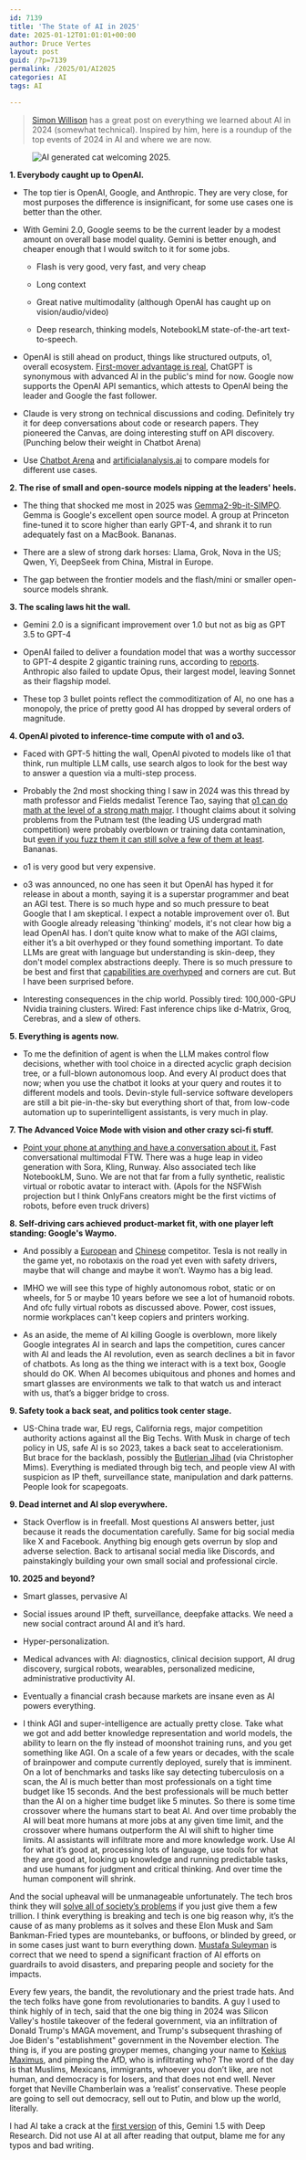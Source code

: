 ```yaml
---
id: 7139
title: 'The State of AI in 2025'
date: 2025-01-12T01:01:01+00:00
author: Druce Vertes
layout: post
guid: /?p=7139
permalink: /2025/01/AI2025
categories: AI
tags: AI

---
```

> [Simon Willison](https://simonwillison.net/2024/Dec/31/llms-in-2024/) has a great post on everything we learned about AI in 2024 (somewhat technical). Inspired by him, here is a roundup of the top events of 2024 in AI and where we are now.

<figure>
  <img src="/assets/2025/kitty.png" alt="AI generated cat welcoming 2025.">
</figure>
<!--more-->

**1. Everybody caught up to OpenAI.**

- The top tier is OpenAI, Google, and Anthropic. They are very close, for most purposes the difference is insignificant, for some use cases one is better than the other.
    
- With Gemini 2.0, Google seems to be the current leader by a modest amount on overall base model quality. Gemini is better enough, and cheaper enough that I would switch to it for some jobs.
    
    - Flash is very good, very fast, and very cheap
        
    - Long context
        
    - Great native multimodality (although OpenAI has caught up on vision/audio/video)
        
    - Deep research, thinking models, NotebookLM state-of-the-art text-to-speech.
        
- OpenAI is still ahead on product, things like structured outputs, o1, overall ecosystem. [First-mover advantage is real](https://searchengineland.com/googles-ceo-warns-chatgpt-may-become-synonymous-to-ai-the-way-google-is-to-search-449970), ChatGPT is synonymous with advanced AI in the public's mind for now. Google now supports the OpenAI API semantics, which attests to OpenAI being the leader and Google the fast follower.
    
- Claude is very strong on technical discussions and coding. Definitely try it for deep conversations about code or research papers. They pioneered the Canvas, are doing interesting stuff on API discovery. (Punching below their weight in Chatbot Arena)
    
- Use [Chatbot Arena](https://lmarena.ai/) and [artificialanalysis.ai](https://artificialanalysis.ai/) to compare models for different use cases.
    

**2. The rise of small and open-source models nipping at the leaders' heels.**

- The thing that shocked me most in 2025 was [Gemma2-9b-it-SIMPO](https://huggingface.co/princeton-nlp/gemma-2-9b-it-SimPO). Gemma is Google's excellent open source model. A group at Princeton fine-tuned it to score higher than early GPT-4, and shrank it to run adequately fast on a MacBook. Bananas.
    
- There are a slew of strong dark horses: Llama, Grok, Nova in the US; Qwen, Yi, DeepSeek from China, Mistral in Europe.
    
- The gap between the frontier models and the flash/mini or smaller open-source models shrank.
    

**3. The scaling laws hit the wall.**

- Gemini 2.0 is a significant improvement over 1.0 but not as big as GPT 3.5 to GPT-4
    
- OpenAI failed to deliver a foundation model that was a worthy successor to GPT-4 despite 2 gigantic training runs, according to [reports](https://www.wsj.com/tech/ai/openai-gpt5-orion-delays-639e7693). Anthropic also failed to update Opus, their largest model, leaving Sonnet as their flagship model.
    
- These top 3 bullet points reflect the commoditization of AI, no one has a monopoly, the price of pretty good AI has dropped by several orders of magnitude.
    

**4. OpenAI pivoted to inference-time compute with o1 and o3.**

- Faced with GPT-5 hitting the wall, OpenAI pivoted to models like o1 that think, run multiple LLM calls, use search algos to look for the best way to answer a question via a multi-step process.
    
- Probably the 2nd most shocking thing I saw in 2024 was this thread by math professor and Fields medalist Terence Tao, saying that [o1 can do math at the level of a strong math major](https://mathstodon.xyz/@tao/113132502735585408). I thought claims about it solving problems from the Putnam test (the leading US undergrad math competition) were probably overblown or training data contamination, but [even if you fuzz them it can still solve a few of them at least](https://openreview.net/pdf?id=YXnwlZe0yf). Bananas. 
    
- o1 is very good but very expensive.
    
- o3 was announced, no one has seen it but OpenAI has hyped it for release in about a month, saying it is a superstar programmer and beat an AGI test. There is so much hype and so much pressure to beat Google that I am skeptical. I expect a notable improvement over o1. But with Google already releasing 'thinking' models, it's not clear how big a lead OpenAI has. I don’t quite know what to make of the AGI claims, either it’s a bit overhyped or they found something important. To date LLMs are great with language but understanding is skin-deep, they don't model complex abstractions deeply. There is so much pressure to be best and first that [capabilities are overhyped](https://www.cnbc.com/2023/12/08/google-faces-controversy-over-edited-gemini-ai-demo-video.html) and corners are cut. But I have been surprised before. 
    
- Interesting consequences in the chip world. Possibly tired: 100,000-GPU Nvidia training clusters. Wired: Fast inference chips like d-Matrix, Groq, Cerebras, and a slew of others.
    

**5. Everything is agents now.**

- To me the definition of agent is when the LLM makes control flow decisions, whether with tool choice in a directed acyclic graph decision tree, or a full-blown autonomous loop. And every AI product does that now; when you use the chatbot it looks at your query and routes it to different models and tools. Devin-style full-service software developers are still a bit pie-in-the-sky but everything short of that, from low-code automation up to superintelligent assistants, is very much in play.
    

**7. The Advanced Voice Mode with vision and other crazy sci-fi stuff.**

- [Point your phone at anything and have a conversation about it.](https://www.youtube.com/watch?v=fhet4y1HyOE) Fast conversational multimodal FTW. There was a huge leap in video generation with Sora, Kling, Runway. Also associated tech like NotebookLM, Suno. We are not that far from a fully synthetic, realistic virtual or robotic avatar to interact with. (Apols for the NSFWish projection but I think OnlyFans creators might be the first victims of robots, before even truck drivers)
    

**8. Self-driving cars achieved product-market fit, with one player left standing: Google's Waymo.**

- And possibly a [European](https://wayve.ai/) and [Chinese](https://www.wired.com/story/chinas-best-self-driving-car-platforms-tested-and-compared-xpeng-nio-li-auto/) competitor. Tesla is not really in the game yet, no robotaxis on the road yet even with safety drivers, maybe that will change and maybe it won’t. Waymo has a big lead.
    
- IMHO we will see this type of highly autonomous robot, static or on wheels, for 5 or maybe 10 years before we see a lot of humanoid robots. And ofc fully virtual robots as discussed above. Power, cost issues, normie workplaces can't keep copiers and printers working.
    
- As an aside, the meme of AI killing Google is overblown, more likely Google integrates AI in search and laps the competition, cures cancer with AI and leads the AI revolution, even as search declines a bit in favor of chatbots. As long as the thing we interact with is a text box, Google should do OK. When AI becomes ubiquitous and phones and homes and smart glasses are environments we talk to that watch us and interact with us, that’s a bigger bridge to cross.
    

**9. Safety took a back seat, and politics took center stage.**

- US-China trade war, EU regs, California regs, major competition authority actions against all the Big Techs. With Musk in charge of tech policy in US, safe AI is so 2023, takes a back seat to accelerationism. But brace for the backlash, possibly the [Butlerian Jihad](https://en.wikipedia.org/wiki/Dune_(franchise)#The_Butlerian_Jihad) (via Christopher Mims). Everything is mediated through big tech, and people view AI with suspicion as IP theft, surveillance state, manipulation and dark patterns. People look for scapegoats.
    

**9. Dead internet and AI slop everywhere.**

- Stack Overflow is in freefall. Most questions AI answers better, just because it reads the documentation carefully. Same for big social media like X and Facebook. Anything big enough gets overrun by slop and adverse selection. Back to artisanal social media like Discords, and painstakingly building your own small social and professional circle.
    

**10. 2025 and beyond?**

- Smart glasses, pervasive AI
    
- Social issues around IP theft, surveillance, deepfake attacks. We need a new social contract around AI and it’s hard.
    
- Hyper-personalization.
    
- Medical advances with AI: diagnostics, clinical decision support, AI drug discovery, surgical robots, wearables, personalized medicine, administrative productivity AI.
    
- Eventually a financial crash because markets are insane even as AI powers everything.
    
- I think AGI and super-intelligence are actually pretty close. Take what we got and add better knowledge representation and world models, the ability to learn on the fly instead of moonshot training runs, and you get something like AGI. On a scale of a few years or decades, with the scale of brainpower and compute currently deployed, surely that is imminent. On a lot of benchmarks and tasks like say detecting tuberculosis on a scan, the AI is much better than most professionals on a tight time budget like 15 seconds. And the best professionals will be much better than the AI on a higher time budget like 5 minutes. So there is some time crossover where the humans start to beat AI. And over time probably the AI will beat more humans at more jobs at any given time limit, and the crossover where humans outperform the AI will shift to higher time limits. AI assistants will infiltrate more and more knowledge work. Use AI for what it’s good at, processing lots of language, use tools for what they are good at, looking up knowledge and running predictable tasks, and use humans for judgment and critical thinking. And over time the human component will shrink.
    
And the social upheaval will be unmanageable unfortunately. The tech bros think they will [solve all of society’s problems](https://darioamodei.com/machines-of-loving-grace) if you just give them a few trillion. I think everything is breaking and tech is one big reason why, it’s the cause of as many problems as it solves and these Elon Musk and Sam Bankman-Fried types are mountebanks, or buffoons, or blinded by greed, or in some cases just want to burn everything down. [Mustafa Suleyman](https://www.amazon.com/Coming-Wave-Technology-Twenty-first-Centurys/dp/0593593952) is correct that we need to spend a significant fraction of AI efforts on guardrails to avoid disasters, and preparing people and society for the impacts.
    
Every few years, the bandit, the revolutionary and the priest trade hats. And the tech folks have gone from revolutionaries to bandits. A guy I used to think highly of in tech, said that the one big thing in 2024 was Silicon Valley's hostile takeover of the federal government, via an infiltration of Donald Trump's MAGA movement, and Trump's subsequent thrashing of Joe Biden's "establishment" government in the November election. The thing is, if you are posting groyper memes, changing your name to [Kekius Maximus](https://www.bbc.com/news/articles/cy53vz1qpx1o), and pimping the AfD, who is infiltrating who? The word of the day is that Muslims, Mexicans, immigrants, whoever you don’t like, are not human, and democracy is for losers, and that does not end well. Never forget that Neville Chamberlain was a ‘realist’ conservative. These people are going to sell out democracy, sell out to Putin, and blow up the world, literally.
    
I had AI take a crack at the [first version](https://docs.google.com/document/d/1ClJ5_bot-GBJUv__-CNPY5hdkj_2kY934w1sN9blBV4/edit?usp=sharing) of this, Gemini 1.5 with Deep Research. Did not use AI at all after reading that output, blame me for any typos and bad writing.

